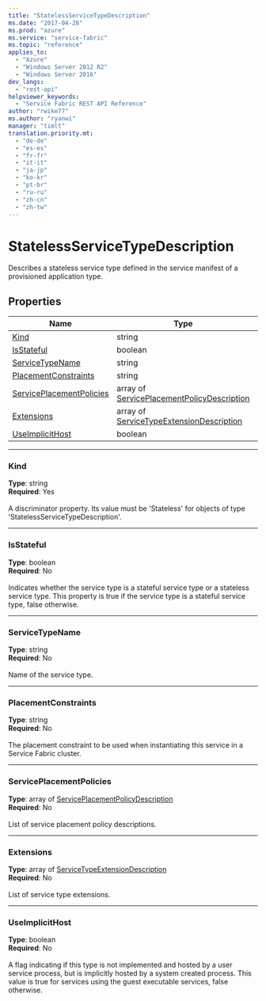 ```yaml
---
title: "StatelessServiceTypeDescription"
ms.date: "2017-04-28"
ms.prod: "azure"
ms.service: "service-fabric"
ms.topic: "reference"
applies_to: 
  - "Azure"
  - "Windows Server 2012 R2"
  - "Windows Server 2016"
dev_langs: 
  - "rest-api"
helpviewer_keywords: 
  - "Service Fabric REST API Reference"
author: "rwike77"
ms.author: "ryanwi"
manager: "timlt"
translation.priority.mt: 
  - "de-de"
  - "es-es"
  - "fr-fr"
  - "it-it"
  - "ja-jp"
  - "ko-kr"
  - "pt-br"
  - "ru-ru"
  - "zh-cn"
  - "zh-tw"
---
```

# StatelessServiceTypeDescription

Describes a stateless service type defined in the service manifest of a provisioned application type.

## Properties
| Name | Type | Required |
| --- | --- | --- |
| [Kind](#kind) | string | Yes |
| [IsStateful](#isstateful) | boolean | No |
| [ServiceTypeName](#servicetypename) | string | No |
| [PlacementConstraints](#placementconstraints) | string | No |
| [ServicePlacementPolicies](#serviceplacementpolicies) | array of [ServicePlacementPolicyDescription](sfclient-model-serviceplacementpolicydescription.md) | No |
| [Extensions](#extensions) | array of [ServiceTypeExtensionDescription](sfclient-model-servicetypeextensiondescription.md) | No |
| [UseImplicitHost](#useimplicithost) | boolean | No |

____
### Kind
__Type__: string <br/>
__Required__: Yes <br/>
<br/>
A discriminator property. Its value must be 'Stateless' for objects of type 'StatelessServiceTypeDescription'.

____
### IsStateful
__Type__: boolean <br/>
__Required__: No<br/>
<br/>
Indicates whether the service type is a stateful service type or a stateless service type. This property is true if the service type is a stateful service type, false otherwise.

____
### ServiceTypeName
__Type__: string <br/>
__Required__: No<br/>
<br/>
Name of the service type.

____
### PlacementConstraints
__Type__: string <br/>
__Required__: No<br/>
<br/>
The placement constraint to be used when instantiating this service in a Service Fabric cluster.

____
### ServicePlacementPolicies
__Type__: array of [ServicePlacementPolicyDescription](sfclient-model-serviceplacementpolicydescription.md) <br/>
__Required__: No<br/>
<br/>
List of service placement policy descriptions.

____
### Extensions
__Type__: array of [ServiceTypeExtensionDescription](sfclient-model-servicetypeextensiondescription.md) <br/>
__Required__: No<br/>
<br/>
List of service type extensions.

____
### UseImplicitHost
__Type__: boolean <br/>
__Required__: No<br/>
<br/>
A flag indicating if this type is not implemented and hosted by a user service process, but is implicitly hosted by a system created process. This value is true for services using the guest executable services, false otherwise.

